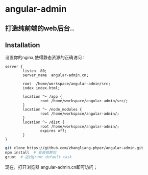 # angular-admin
## 打造纯前端的web后台..


## Installation
 
设置你的nginx,使得静态资源的正确访问：
```nginx
server {
        listen  80;   
        server_name  angular-admin.cn;

        root  /home/workspace/angular-admin/src;
        index index.html;

        location ^~ /app {
                root /home/workspace/angular-admin/src/;
        }
        location ^~ /node_modules {
                root /home/workspace/angular-admin/;
        }
        location ^~ /dist {
                root /home/workspace/angular-admin/;
                expires off;
        }
}
```

```sh
git clone https://github.com/zhangliang-phper/angular-admin.git
npm install  # 安装依赖包
grunt  # 运行grunt default task 
```

现在，打开浏览器 angular-admin.cn即可访问；
